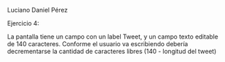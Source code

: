 Luciano Daniel Pérez

Ejercicio 4: 



La pantalla tiene un campo con un label Tweet, y un campo texto editable de 140 caracteres. Conforme el usuario va escribiendo debería decrementarse la cantidad de caracteres libres (140 - longitud del tweet)
